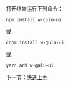 <!-- # 安装 -->

打开终端运行下列命令：

```
npm install w-gulu-ui
```

或

```
cnpm install w-gulu-ui
```

或

```
yarn add w-gulu-ui
```

下一节：[快速上手](#/doc/quickstart)
